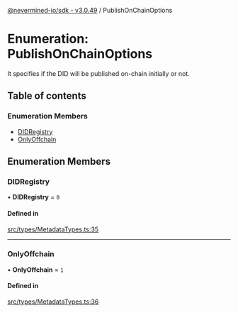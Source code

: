 [@nevermined-io/sdk - v3.0.49](../code-reference.md) / PublishOnChainOptions

# Enumeration: PublishOnChainOptions

It specifies if the DID will be published on-chain initially or not.

## Table of contents

### Enumeration Members

- [DIDRegistry](PublishOnChainOptions.md#didregistry)
- [OnlyOffchain](PublishOnChainOptions.md#onlyoffchain)

## Enumeration Members

### DIDRegistry

• **DIDRegistry** = `0`

#### Defined in

[src/types/MetadataTypes.ts:35](https://github.com/nevermined-io/sdk-js/blob/8180ee1d53a2c732dcde9fa47eb88586f44827dd/src/types/MetadataTypes.ts#L35)

---

### OnlyOffchain

• **OnlyOffchain** = `1`

#### Defined in

[src/types/MetadataTypes.ts:36](https://github.com/nevermined-io/sdk-js/blob/8180ee1d53a2c732dcde9fa47eb88586f44827dd/src/types/MetadataTypes.ts#L36)
